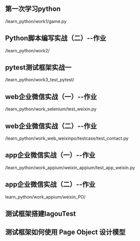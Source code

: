 ## 第一次学习python
/learn_python/work1/game.py

## Python脚本编写实战（二）--作业
/learn_python/work2/

## pytest测试框架实战一
/learn_python/work3_test_pytest/

## web企业微信实战（一）--作业
/learn_python/work_selenium/test_weixin.py

## web企业微信实战（二）--作业
/learn_python/work_web_weixinpo/testcase/test_contact.py

## app企业微信实战（一）--作业
/learn_python/work_appium/weixin_appium/test_app_weixin.py

## app企业微信实战（二）--作业
learn_python/work_appium/weixin_PO/
## 测试框架搭建lagouTest
## 测试框架如何使用 Page Object 设计模型